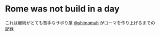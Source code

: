 # Rome was not build in a day

これは継続がとても苦手なサボり屋 [@shimomuh](https://github.com/shimomuh) がローマを作り上げるまでの記録
